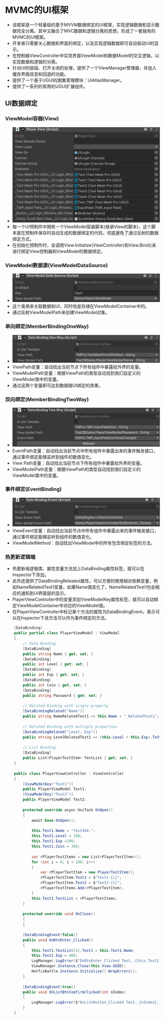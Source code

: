 # MVMC的UI框架
* 该框架是一个轻量级的基于MVVM数据绑定的UI框架，实现逻辑数据和显示数据完全分离。其中又融合了MVC数据和逻辑分离的思想，形成了一套独有的MVMC的UI框架。
* 开发者只需要关心数据和界面的绑定，以及实现逻辑数据即可自动驱动UI的显示。
* 在控制器ViewController中实现界面ViewModel和数据Model的交互逻辑，以实现数据和逻辑的分离。
* 针对UI的层级、打开关闭的处理，提供了一个ViewManager管理器，并加入缓存界面信息和回退的功能。
* 提供了一个基于UGUI的图集管理模块：UIAtlasManager。
* 提供了一系列的常用的UGUI扩展组件。

## UI数据绑定
### ViewModel容器(View)
* ![ui_1](https://github.com/winddyhe/knight/blob/master/Doc/res/images/ui_1.png)
* 每一个UI预制件中拥有一个ViewModel容器脚本(继承View的脚本)，这个脚本是在预制件保存时自动生成的数据绑定的代码，彻底避免了通过反射的数据绑定方式。
* 在初始化预制件时，会调用View.Initialize(ViewController)和View.Bind()来进行绑定View控制器和ViewModel的数据绑定。

### ViewModel数据源(ViewModelDataSource)
* ![ui_2](https://github.com/winddyhe/knight/blob/master/Doc/res/images/ui_2.png)
* 这个类用来关联数据和UI，同时他是存储在ViewModelContainer中的。
* 通过反射ViewModelPath来创建ViewModel对象。

### 单向绑定(MemberBindingOneWay)
* ![ui_3](https://github.com/winddyhe/knight/blob/master/Doc/res/images/ui_3.png)
* ViewPath变量：自动找出当前节点下所有组件中暴露给外界的变量。
* ViewModelPath变量：根据ViewPath的类型自动找到我们自定义的ViewModel类中的变量。
* 通过这两个变量即可达到数据跟UI绑定的效果。

### 双向绑定(MemberBindingTwoWay)
* ![ui_4](https://github.com/winddyhe/knight/blob/master/Doc/res/images/ui_4.png)
* EventPath变量：自动找出当前节点中所有组件中暴露出来的事件触发接口，通过事件绑定能够监听到组件的数值变化。
* View Path变量：自动找出当前节点下所有组件中暴露给外界的变量。
* ViewModelPath变量：根据ViewPath的类型自动找到我们自定义的ViewModel类中的变量。

### 事件绑定(EventBinding)
* ![ui_5](https://github.com/winddyhe/knight/blob/master/Doc/res/images/ui_5.png)
* ViewEvent变量：自动找出当前节点中所有组件中暴露出来的事件触发接口，通过事件绑定能够监听到组件的数值变化。
* ViewModelMethod：自动找出ViewModel中的所有包含绑定标签的方法。

### 热更新逻辑端
* 热更新端逻辑类、属性变量方法加上DataBinding属性标签，就可以在Inspector下添加。
* 此外还提供了DataBindingReleated属性，可以方便的使用相对依赖变量，例如NameRelatedTest1变量，如果Name值变化了，NameRelatedTest1也会相应的通知到UI界面层的显示。
* PlayerViewController中的变量添加ViewModelKey属性标签，就可以自动绑定ViewModelContainer中对应的ViewModel值。
* 在PlayerViewController中标记某个方法的属性为DataBindingEvent，表示可以在Inspector下该方法可以作为事件绑定的方法。

```C#
    [DataBinding]
    public partial class PlayerViewModel : ViewModel    
    {
        // Data Binding
        [DataBinding]
        public string Name { get; set; }
        [DataBinding]
        public int Level { get; set; }
        [DataBinding]
        public int Exp { get; set; }
        [DataBinding]
        public int Coin { get; set; }
        [DataBinding]
        public string Password { get; set; }

        // Related Binding with single property
        [DataBindingRelated("Name")]
        public string NameRelatedTest1 => this.Name + "_RelatedTest1";

        // Related Binding with multiple properties
        [DataBindingRelated("Level, Exp")]
        public string LevelRelatedTest1 => (this.Level + this.Exp).ToString();
        
        // List Binding
        [DataBinding]
        public List<PlayerTestItem> TestList { get; set; }
    }
	
    public class PlayerViewController : ViewController
    {
        [ViewModelKey("Test1")]
        public PlayerViewModel Test1;
        [ViewModelKey("Test2")]
        public PlayerViewModel Test2;

        protected override async UniTask OnOpen()
        {
            await base.OnOpen();

            this.Test1.Name = "Test444.";
            this.Test1.Level = 100;
            this.Test1.Exp =200;
            this.Test1.Coin = 300;

            var rPlayerTestItems = new List<PlayerTestItem>();
            for (int i = 0; i < 100; i++)
            {
                var rPlayerTestItem = new PlayerTestItem();
                rPlayerTestItem.Test1 = $"Test1-{i}";
                rPlayerTestItem.Test2 = $"Test2-{i}";
                rPlayerTestItems.Add(rPlayerTestItem);
            }
            this.Test1.TestList = rPlayerTestItems;
        }

        protected override void OnClose()
        {
        }

        [DataBindingEvent(false)]
        public void OnBtnEnter_Clicked()
        {
            this.Test1.TestList[4].Test1 = this.Test1.Name;
            this.Test1.Exp = 400;
            LogManager.LogError($"OnBtnEnter_Clicked Test..{this.Test2.Password}, {this.Test1.Name}");
            ViewManager.Instance.Close(this.View.GUID);
            HotfixBattle.Instance.Initialize().WrapErrors();
        }

        [DataBindingEvent(true)]
        public void OnListBtnComfirmClicked(int nIndex)
        {
            LogManager.LogError($"OnListButton_Clicked Test..{nIndex}, {this.Test1.TestList[nIndex].Test1}");
        }
    }
```
